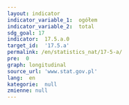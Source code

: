 ```yaml
---
layout: indicator
indicator_variable_1:  ogółem
indicator_variable_2:  total
sdg_goal: 17
indicator:  17.5.a.0
target_id:  '17.5.a'
permalink: /en/statistics_nat/17-5-a/
pre:  0
graph: longitudinal
source_url: 'www.stat.gov.pl'
lang:  en
kategorie:  null
zmienne: null
---
```

